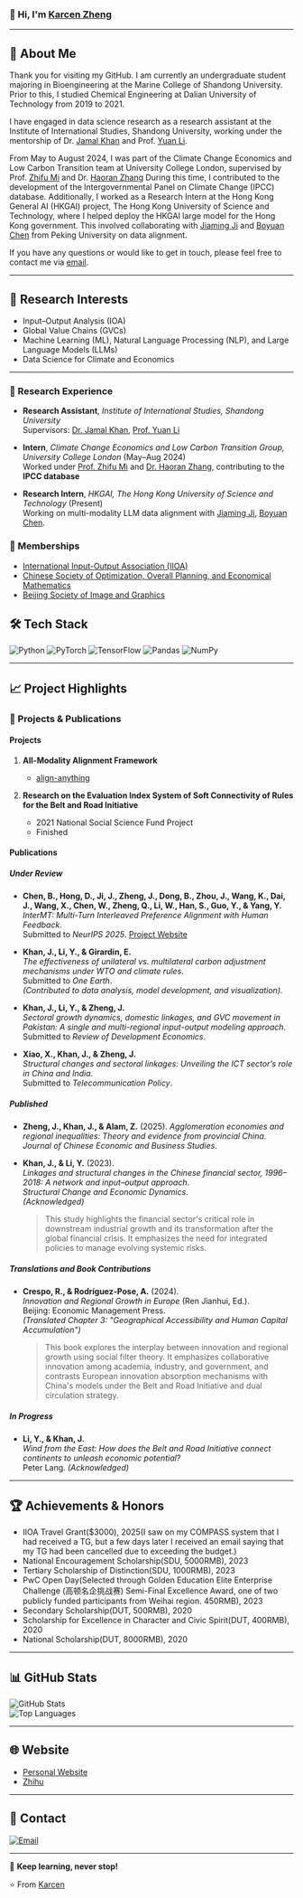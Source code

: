 ### 👋 Hi, I'm [Karcen Zheng](https://karcen.github.io/zhengjiacheng.github.io/)

---

## 🚀 About Me
Thank you for visiting my GitHub. I am currently an undergraduate student majoring in Bioengineering at the Marine College of Shandong University. Prior to this, I studied Chemical Engineering at Dalian University of Technology from 2019 to 2021.

I have engaged in data science research as a research assistant at the Institute of International Studies, Shandong University, working under the mentorship of Dr. [Jamal Khan](https://iis.wh.sdu.edu.cn/info/1216/2395.htm)  and Prof. [Yuan Li](https://esnea.wh.sdu.edu.cn/info/1024/1208.htm).

From May to August 2024, I was part of the Climate Change Economics and Low Carbon Transition team at University College London, supervised by Prof. [Zhifu Mi](https://www.ucl.ac.uk/bartlett/construction/people/dr-zhifu-mi) and Dr. [Haoran Zhang](https://orcid.org/0000-0002-8751-5407) During this time, I contributed to the development of the Intergovernmental Panel on Climate Change (IPCC) database. Additionally, I worked as a Research Intern at the Hong Kong General AI (HKGAI) project, The Hong Kong University of Science and Technology, where I helped deploy the HKGAI large model for the Hong Kong government. This involved collaborating with [Jiaming Ji](https://jijiaming.com/) and [Boyuan Chen](https://cby-pku.github.io/) from Peking University on data alignment.

If you have any questions or would like to get in touch, please feel free to contact me via [email](karcenzheng17@gmail.com).

---

## 🔬 Research Interests
- Input–Output Analysis (IOA)
- Global Value Chains (GVCs)
- Machine Learning (ML), Natural Language Processing (NLP), and Large Language Models (LLMs)
- Data Science for Climate and Economics

---

### 🧪 Research Experience

- **Research Assistant**, *Institute of International Studies, Shandong University*  
  Supervisors: [Dr. Jamal Khan](https://iis.wh.sdu.edu.cn/info/1216/2395.htm), [Prof. Yuan Li](https://esnea.wh.sdu.edu.cn/info/1024/1208.htm)

- **Intern**, *Climate Change Economics and Low Carbon Transition Group, University College London* (May–Aug 2024)  
  Worked under [Prof. Zhifu Mi](https://www.ucl.ac.uk/bartlett/construction/people/dr-zhifu-mi) and [Dr. Haoran Zhang](https://orcid.org/0000-0002-8751-5407), contributing to the **IPCC database**

- **Research Intern**, *HKGAI, The Hong Kong University of Science and Technology* (Present)  
  Working on multi-modality LLM data alignment with [Jiaming Ji](https://jijiaming.com/), [Boyuan Chen](https://cby-pku.github.io/).

### 🔗 Memberships

- [International Input-Output Association (IIOA)](https://www.iioa.org/)
- [Chinese Society of Optimization, Overall Planning, and Economical Mathematics](http://www.scope.org.cn/default.aspx)
- [Beijing Society of Image and Graphics](http://www.bsig.org.cn/)

## 🛠️ Tech Stack
![Python](https://img.shields.io/badge/-Python-black?style=flat-square&logo=python)
![PyTorch](https://img.shields.io/badge/-PyTorch-black?style=flat-square&logo=pytorch)
![TensorFlow](https://img.shields.io/badge/-TensorFlow-black?style=flat-square&logo=tensorflow)
![Pandas](https://img.shields.io/badge/-Pandas-black?style=flat-square&logo=pandas)
![NumPy](https://img.shields.io/badge/-NumPy-black?style=flat-square&logo=numpy)

---

## 📈 Project Highlights

### 🤖 Projects & Publications
#### Projects
1. **All-Modality Alignment Framework**
   - [align-anything](https://github.com/PKU-Alignment/align-anything)
  
2. **Research on the Evaluation Index System of Soft Connectivity of Rules for the Belt and Road Initiative**
   - 2021 National Social Science Fund Project
   - Finished
  
#### Publications
##### Under Review

- **Chen, B., Hong, D., Ji, J., Zheng, J., Dong, B., Zhou, J., Wang, K., Dai, J., Wang, X., Chen, W., Zheng, Q., Li, W., Han, S., Guo, Y., & Yang, Y.**  
  *InterMT: Multi-Turn Interleaved Preference Alignment with Human Feedback*.  
  Submitted to *NeurIPS 2025*. [Project Website](https://pku-intermt.github.io)

- **Khan, J., Li, Y., & Girardin, E.**  
  *The effectiveness of unilateral vs. multilateral carbon adjustment mechanisms under WTO and climate rules*.  
  Submitted to *One Earth*.  
  *(Contributed to data analysis, model development, and visualization).*

- **Khan, J., Li, Y., & Zheng, J.**  
  *Sectoral growth dynamics, domestic linkages, and GVC movement in Pakistan: A single and multi-regional input-output modeling approach*.  
  Submitted to *Review of Development Economics*.

- **Xiao, X., Khan, J., & Zheng, J.**  
  *Structural changes and sectoral linkages: Unveiling the ICT sector’s role in China and India*.  
  Submitted to *Telecommunication Policy*.

##### Published
- **Zheng, J., Khan, J., & Alam, Z.**  (2025). 
  *Agglomeration economies and regional inequalities: Theory and evidence from provincial China*.  
  *Journal of Chinese Economic and Business Studies*.

- **Khan, J., & Li, Y.** (2023).  
  *Linkages and structural changes in the Chinese financial sector, 1996–2018: A network and input–output approach*.  
  *Structural Change and Economic Dynamics*.  
  *(Acknowledged)*  
  > This study highlights the financial sector's critical role in downstream industrial growth and its transformation after the global financial crisis. It emphasizes the need for integrated policies to manage evolving systemic risks.

##### Translations and Book Contributions

- **Crespo, R., & Rodríguez-Pose, A.** (2024).  
  *Innovation and Regional Growth in Europe* (Ren Jianhui, Ed.).  
  Beijing: Economic Management Press.  
  *(Translated Chapter 3: "Geographical Accessibility and Human Capital Accumulation")*  
  > This book explores the interplay between innovation and regional growth using social filter theory. It emphasizes collaborative innovation among academia, industry, and government, and contrasts European innovation absorption mechanisms with China's models under the Belt and Road Initiative and dual circulation strategy.

##### In Progress

- **Li, Y., & Khan, J.**  
  *Wind from the East: How does the Belt and Road Initiative connect continents to unleash economic potential?*  
  Peter Lang. *(Acknowledged)*

---

## 🏆 Achievements & Honors
- IIOA Travel Grant($3000), 2025(I saw on my COMPASS system that I had received a TG, but a few days later I received an email saying that my TG had been cancelled due to exceeding the budget.)
- National Encouragement Scholarship(SDU, 5000RMB), 2023
- Tertiary Scholarship of Distinction(SDU, 1000RMB), 2023
- PwC Open Day(Selected through Golden Education Elite Enterprise Challenge (高顿名企挑战赛) Semi-Final Excellence Award, one of two publicly funded participants from Weihai region. 450RMB), 2023
- Secondary Scholarship(DUT, 500RMB), 2020
- Scholarship for Excellence in Character and Civic Spirit(DUT, 400RMB), 2020
- National Scholarship(DUT, 8000RMB), 2020

---

## 📊 GitHub Stats  
![GitHub Stats](https://github-readme-stats.vercel.app/api?username=Karcen&show_icons=true&theme=radical)  
![Top Languages](https://github-readme-stats.vercel.app/api/top-langs/?username=Karcen&layout=compact&theme=radical)

---

## 🌐 Website
- [Personal Website](https://karcen.github.io/zhengjiacheng.github.io/)  
- [Zhihu](https://www.zhihu.com/people/karcenzheng)

---

## 💌 Contact
[![Email](https://img.shields.io/badge/Email-me-blue?style=flat-square&logo=gmail)](mailto:karcenzheng17@gmail.net)

---

📢 **Keep learning, never stop!**  

⭐ From [Karcen](https://github.com/Karcen)
